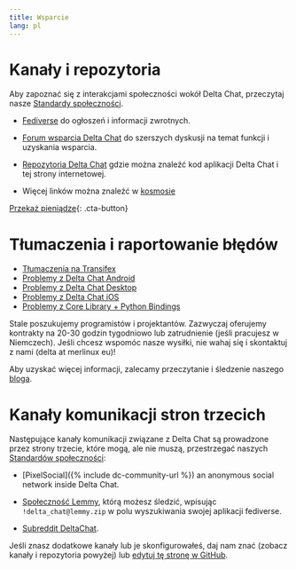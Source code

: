 ```yaml
---
title: Wsparcie
lang: pl
---
```


# Kanały i repozytoria

Aby zapoznać się z interakcjami społeczności wokół Delta Chat, przeczytaj nasze [Standardy społeczności](community-standards).

- [Fediverse](https://chaos.social/web/@delta) do ogłoszeń i informacji zwrotnych.

- [Forum wsparcia Delta Chat](https://support.delta.chat) do
  szerszych dyskusji na temat funkcji i uzyskania wsparcia.

- [Repozytoria Delta Chat](https://github.com/deltachat/) gdzie można znaleźć kod aplikacji Delta Chat i tej strony internetowej.

- Więcej linków można znaleźć w [kosmosie](https://cosmos.delta.chat)

[Przekaż pieniądze](donate){: .cta-button}

# Tłumaczenia i raportowanie błędów

- [Tłumaczenia na Transifex](https://explore.transifex.com/delta-chat/)
- [Problemy z Delta Chat Android](https://github.com/deltachat/deltachat-android/issues)
- [Problemy z Delta Chat Desktop](https://github.com/deltachat/deltachat-desktop/issues)
- [Problemy z Delta Chat iOS](https://github.com/deltachat/deltachat-ios/issues)
- [Problemy z Core Library + Python Bindings](https://github.com/deltachat/deltachat-core-rust/issues)

Stale poszukujemy programistów i projektantów. Zazwyczaj oferujemy kontrakty na 20-30 godzin tygodniowo lub zatrudnienie (jeśli pracujesz w Niemczech). Jeśli chcesz wspomóc nasze wysiłki, nie wahaj się i skontaktuj z nami (delta at merlinux eu)!

Aby uzyskać więcej informacji, zalecamy przeczytanie i śledzenie naszego [bloga](https://delta.chat/en/blog).


# Kanały komunikacji stron trzecich

Następujące kanały komunikacji związane z Delta Chat są prowadzone przez strony trzecie, które mogą, ale nie muszą, przestrzegać naszych [Standardów społeczności](community-standards):

- [PixelSocial]({% include dc-community-url %}) an anonymous
  social network inside Delta Chat.

- [Społeczność Lemmy](https://lemmy.zip/c/delta_chat), którą możesz śledzić, wpisując `!delta_chat@lemmy.zip` w polu wyszukiwania swojej aplikacji fediverse.

- [Subreddit DeltaChat](https://old.reddit.com/r/DeltaChat/).

Jeśli znasz dodatkowe kanały lub je skonfigurowałeś, daj nam znać (zobacz kanały i repozytoria powyżej) lub [edytuj tę stronę w GitHub](https://github.com/deltachat/deltachat-pages/edit/master/en/contribute.md).
